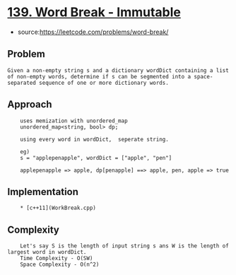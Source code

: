 # [139. Word Break - Immutable](https://leetcode.com/problems/word-break/)

- source:https://leetcode.com/problems/word-break/

## Problem
```
Given a non-empty string s and a dictionary wordDict containing a list of non-empty words, determine if s can be segmented into a space-separated sequence of one or more dictionary words.
```
## Approach
```
    uses memization with unordered_map
    unordered_map<string, bool> dp;

    using every word in wordDict,  seperate string.

    eg)
    s = "applepenapple", wordDict = ["apple", "pen"]

    applepenapple => apple, dp[penapple] ==> apple, pen, apple => true
```
## Implementation
```
    * [c++11](WorkBreak.cpp)        
```

## Complexity
```
    Let's say S is the length of input string s ans W is the length of largest word in wordDict.
    Time Complexity - O(SW)
    Space Complexity - O(n^2)
    
```

